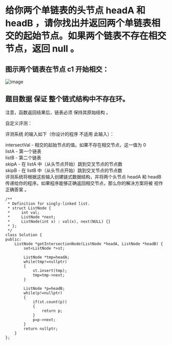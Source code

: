 # 给你两个单链表的头节点 headA 和 headB ，请你找出并返回两个单链表相交的起始节点。如果两个链表不存在相交节点，返回 null 。  

## 图示两个链表在节点 c1 开始相交：  
![image](https://github.com/user-attachments/assets/1ac40078-ccf6-4741-a506-bfa22002d23c)  




## 题目数据 保证 整个链式结构中不存在环。  

注意，函数返回结果后，链表必须 保持其原始结构 。  

自定义评测：  

评测系统 的输入如下（你设计的程序 不适用 此输入）：  

intersectVal - 相交的起始节点的值。如果不存在相交节点，这一值为 0  
listA - 第一个链表  
listB - 第二个链表  
skipA - 在 listA 中（从头节点开始）跳到交叉节点的节点数  
skipB - 在 listB 中（从头节点开始）跳到交叉节点的节点数  
评测系统将根据这些输入创建链式数据结构，并将两个头节点 headA 和 headB 传递给你的程序。如果程序能够正确返回相交节点，那么你的解决方案将被 视作正确答案 。  


```
/**
 * Definition for singly-linked list.
 * struct ListNode {
 *     int val;
 *     ListNode *next;
 *     ListNode(int x) : val(x), next(NULL) {}
 * };
 */
class Solution {
public:
    ListNode *getIntersectionNode(ListNode *headA, ListNode *headB) {
        set<ListNode *>st;

        ListNode *tmp=headA;
        while(tmp!=nullptr)
        {
            st.insert(tmp);
            tmp=tmp->next;
        } 

        ListNode *p=headB;
        while(p!=nullptr)
        {
            if(st.count(p))
            {
                return p;
            }
            p=p->next;
        }
        return nullptr;
    }
};

```
